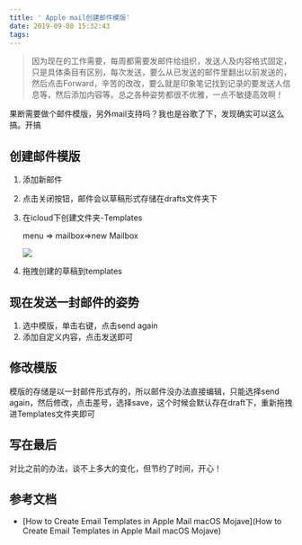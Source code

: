 ```yaml
---
title: ' Apple mail创建邮件模版'
date: 2019-09-08 15:32:43
tags:
---
```

> 因为现在的工作需要，每周都需要发邮件给组织，发送人及内容格式固定，只是具体条目有区别，每次发送，要么从已发送的邮件里翻出以前发送的，然后点击Forward，辛苦的改改，要么就是印象笔记找到记录的要发送人信息等，然后添加内容等。总之各种姿势都很不优雅，一点不敏捷高效啊！

果断需要做个邮件模版，另外mail支持吗？我也是谷歌了下，发现确实可以这么搞。开搞

## 创建邮件模版
1. 添加新邮件
2. 点击关闭按钮，邮件会以草稿形式存储在drafts文件夹下
3. 在icloud下创建文件夹-Templates

	menu => mailbox=>new Mailbox
	
	![](http://static.1991421.cn/2019-09-08-072351.png)

4. 拖拽创建的草稿到templates

## 现在发送一封邮件的姿势
1. 选中模版，单击右键，点击send again
2. 添加自定义内容，点击发送即可

## 修改模版
模版的存储是以一封邮件形式存的，所以邮件没办法直接编辑，只能选择send again，然后修改，点击差号，选择save，这个时候会默认存在draft下，重新拖拽进Templates文件夹即可

## 写在最后
对比之前的办法，谈不上多大的变化，但节约了时间，开心！

## 参考文档
- [How to Create Email Templates in Apple Mail macOS Mojave](How to Create Email Templates in Apple Mail macOS Mojave)